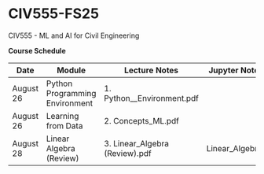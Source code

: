 # CIV555-FS25
CIV555 - ML and AI for Civil Engineering

**Course Schedule**

|Date          |Module       |Lecture Notes    |Jupyter Notebooks   |Data
|---------------|-------------|-----------------|--------------------|--------------------|
|August 26      |Python Programming Environment | 1. Python__Environment.pdf|
|August 26      |Learning from Data    | 2. Concepts_ML.pdf
|August 28      |Linear Algebra (Review)        | 3. Linear_Algebra (Review).pdf            |Linear_Algebra.ipynb
